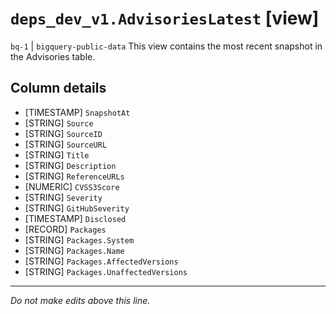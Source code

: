 # `deps_dev_v1.AdvisoriesLatest` [view]
`bq-1` | `bigquery-public-data`
This view contains the most recent snapshot in the Advisories table.

## Column details
* [TIMESTAMP] `SnapshotAt`
* [STRING]    `Source`
* [STRING]    `SourceID`
* [STRING]    `SourceURL`
* [STRING]    `Title`
* [STRING]    `Description`
* [STRING]    `ReferenceURLs`
* [NUMERIC]   `CVSS3Score`
* [STRING]    `Severity`
* [STRING]    `GitHubSeverity`
* [TIMESTAMP] `Disclosed`
* [RECORD]    `Packages`
* [STRING]    `Packages.System`
* [STRING]    `Packages.Name`
* [STRING]    `Packages.AffectedVersions`
* [STRING]    `Packages.UnaffectedVersions`

-------------------------------------------------------------------------------
*Do not make edits above this line.*
